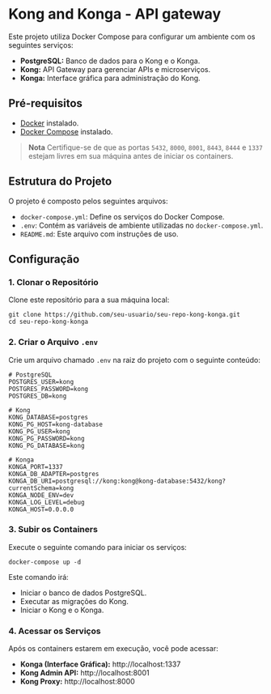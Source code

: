 # **Kong and Konga - API gateway**

Este projeto utiliza Docker Compose para configurar um ambiente com os seguintes serviços:

- **PostgreSQL:** Banco de dados para o Kong e o Konga.
- **Kong:** API Gateway para gerenciar APIs e microserviços.
- **Konga:** Interface gráfica para administração do Kong.

## **Pré-requisitos**

- [Docker](https://www.docker.com/products/docker-desktop) instalado.
- [Docker Compose](https://docs.docker.com/compose/install/) instalado.

> **Nota**
> Certifique-se de que as portas `5432`, `8000`, `8001`, `8443`, `8444` e `1337` estejam livres em sua máquina antes de iniciar os containers.

## **Estrutura do Projeto**

O projeto é composto pelos seguintes arquivos:

- `docker-compose.yml`: Define os serviços do Docker Compose.
- `.env`: Contém as variáveis de ambiente utilizadas no `docker-compose.yml`.
- `README.md`: Este arquivo com instruções de uso.

## **Configuração**

### **1. Clonar o Repositório**

Clone este repositório para a sua máquina local:

```env
git clone https://github.com/seu-usuario/seu-repo-kong-konga.git
cd seu-repo-kong-konga
```

### **2. Criar o Arquivo `.env`**

Crie um arquivo chamado `.env` na raiz do projeto com o seguinte conteúdo:

```env
# PostgreSQL
POSTGRES_USER=kong
POSTGRES_PASSWORD=kong
POSTGRES_DB=kong

# Kong
KONG_DATABASE=postgres
KONG_PG_HOST=kong-database
KONG_PG_USER=kong
KONG_PG_PASSWORD=kong
KONG_PG_DATABASE=kong

# Konga
KONGA_PORT=1337
KONGA_DB_ADAPTER=postgres
KONGA_DB_URI=postgresql://kong:kong@kong-database:5432/kong?currentSchema=kong
KONGA_NODE_ENV=dev
KONGA_LOG_LEVEL=debug
KONGA_HOST=0.0.0.0
```

### **3. Subir os Containers**

Execute o seguinte comando para iniciar os serviços:

```env
docker-compose up -d
```

Este comando irá:

- Iniciar o banco de dados PostgreSQL.
- Executar as migrações do Kong.
- Iniciar o Kong e o Konga.

### **4. Acessar os Serviços**

Após os containers estarem em execução, você pode acessar:

- **Konga (Interface Gráfica):** http://localhost:1337
- **Kong Admin API:** http://localhost:8001
- **Kong Proxy:** http://localhost:8000